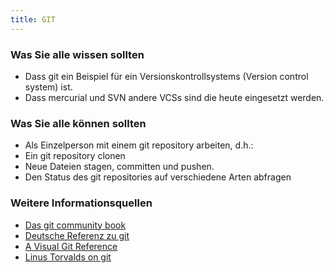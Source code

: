 ```yaml
---
title: GIT
---
```


### Was Sie alle wissen sollten
* Dass git ein Beispiel für ein Versionskontrollsystems (Version control system) ist. 
* Dass mercurial und SVN andere VCSs sind die heute eingesetzt werden. 

### Was Sie alle können sollten
* Als Einzelperson mit einem git repository arbeiten, d.h.:
* Ein git repository clonen
* Neue Dateien stagen, committen und pushen.
* Den Status des git repositories auf verschiedene Arten abfragen

### Weitere Informationsquellen
* [Das git community book](http://book.git-scm.com/)
* [Deutsche Referenz zu git](http://weinimo.de/Git-Hilfen/)
* [A Visual Git Reference](http://marklodato.github.com/visual-git-guide/index-en.html)
* [Linus Torvalds on git](https://www.youtube.com/watch?v=4XpnKHJAok8)
